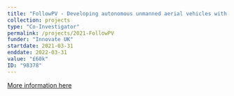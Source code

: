 ```yaml
---
title: "FollowPV - Developing autonomous unmanned aerial vehicles with spatial awareness for improved image quality from solar farm inspections"
collection: projects
type: "Co-Investigator"
permalink: /projects/2021-FollowPV
funder: "Innovate UK"
startdate: 2021-03-31
enddate: 2022-03-31
value: "£60k"
ID: "98378"
---
```


[More information here](https://gtr.ukri.org/projects?ref=98378)
